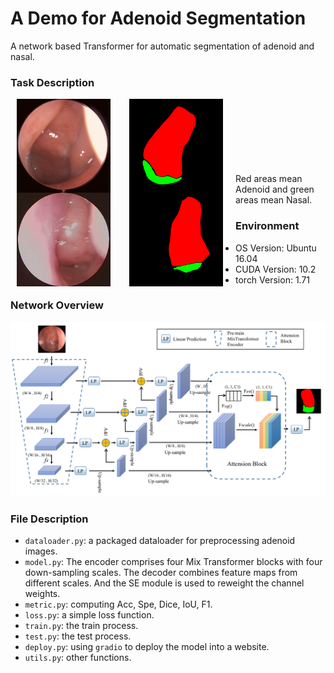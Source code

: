 # A Demo for Adenoid Segmentation
A network based Transformer for automatic segmentation of adenoid and nasal. 

### Task Description
<img align="left" src="imgs/example1.png" title="Angular" hspace="10" width="150"/>
<img align="left" src="imgs/example1_mask.png"  title="Angular" hspace="20" width="150"/>
<img align="left" src="imgs/example2.jpg" title="Angular" hspace="10" width="150"/>
<img align="left" src="imgs/example2_mask.png" title="Angular" hspace="20" width="150"/>
<br/><br/><br/><br/><br/><br/><br/>
Red areas mean Adenoid and green areas mean Nasal.


### Environment
- OS Version: Ubuntu 16.04
- CUDA Version: 10.2
- torch Version: 1.71

### Network Overview
![Network](imgs/Network.png)

### File Description
- `dataloader.py`: a packaged dataloader for preprocessing adenoid images.
- `model.py`: The encoder comprises four Mix Transformer blocks with four down-sampling scales. The decoder combines feature maps from different scales. And the SE module is used to reweight the channel weights.
- `metric.py`: computing Acc, Spe, Dice, IoU, F1.
- `loss.py`: a simple loss function.
- `train.py`: the train process.
- `test.py`: the test process.
- `deploy.py`: using `gradio` to deploy the model into a website.
- `utils.py`: other functions.

